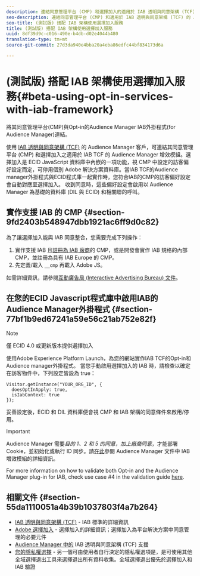 ```yaml
---
description: 連結同意管理平台 (CMP) 和選擇加入的適用於 IAB 透明與同意架構 (TCF) Audience Manager 增效模組。
seo-description: 連結同意管理平台 (CMP) 和適用於 IAB 透明與同意架構 (TCF) 的 Audience Manager 增效模組。
seo-title: (測試版) 搭配 IAB 架構使用選擇加入服務
title: (測試版) 搭配 IAB 架構使用選擇加入服務
uuid: 8df39d9c-c016-490e-b4db-d02e4044b480
translation-type: tm+mt
source-git-commit: 27d3da940e4bba20a4eba86edfc44bf834173d6a

---
```



# (測試版) 搭配 IAB 架構使用選擇加入服務{#beta-using-opt-in-services-with-iab-framework}

將其同意管理平台(CMP)與Opt-in的Audience Manager IAB外掛程式(for Audience Manager)連結。

使用 [IAB 透明與同意架構 (TCF)](https://iabtechlab.com/standards/gdpr-transparency-and-consent-framework/) 的 Audience Manager 客戶，可連結其同意管理平台 (CMP) 和選擇加入之適用於 IAB TCF 的 Audience Manager 增效模組。選擇加入是 ECID JavaScript 資料庫中內嵌的一項功能，視 CMP 中設定的訪客偏好設定而定，可停用個別 Adobe 解決方案資料庫。當IAB TCF的Audience manager外掛程式與ECID程式庫一起實作時，您符合IAB的CMP的訪客偏好設定會自動對應至選擇加入。 收到同意時，這些偏好設定會啟用以 Audience Manager 為基礎的資料庫 (DIL 與 ECID) 和相關聯的呼叫。

## 實作支援 IAB 的 CMP {#section-9fd2403b548947dbb1921ac6ff9d0c82}

為了讓選擇加入能與 IAB 同意整合，您需要完成下列操作：

1. 實作支援 IAB 且[註冊為 IAB 廠商](https://vendorlist.consensu.org/vendorlist.json)的 CMP，或是開發會實作 IAB 規格的內部 CMP，並註冊為具有 IAB Europe 的 CMP。
1. 先定義/載入 `__cmp` 再載入 Adobe JS。

如需詳細資訊，請參閱[互動廣告局 (Interactive Advertising Bureau) 文件](https://github.com/InteractiveAdvertisingBureau/GDPR-Transparency-and-Consent-Framework/blob/master/v1.1%20Implementation%20Guidelines.md)。

## 在您的ECID Javascript程式庫中啟用IAB的Audience Manager外掛程式 {#section-77bf1b9ed67241a59e56c21ab752e82f}

>[!NOTE]
>
>僅 ECID 4.0 或更新版本提供選擇加入

使用Adobe Experience Platform Launch，為您的網站實作IAB TCF的Opt-in和Audience manager外掛程式。 當您手動啟用選擇加入的 IAB 時，請檢查以確定在訪客物件中，下列設定皆設為 true：

```
Visitor.getInstance("YOUR_ORG_ID", {  
  doesOptInApply: true,   
  isIabContext: true   
});
```

妥善設定後，ECID 和 DIL 資料庫便會視 CMP 和 IAB 架構的同意條件來啟用/停用。

>[!IMPORTANT]
>
>Audience Manager 需要&#x200B;*目的 1、2 和 5 的同意，加上廠商同意*，才能部署 Cookie，並初始化或執行 ID 同步。請[在此](https://docs.adobe.com/help/en/audience-manager/user-guide/overview/gdpr/aam-iab-plugin.html)參閱 Audience Manager 文件中 IAB 增效模組的詳細資訊。

For more information on how to validate both Opt-in and the Audience Manager plug-in for IAB, check use case #4 in the validation guide [here](../../implementation-guides/opt-in-service/testing-optin-and-iab-plugin.md#section-ca5c6f92fbdf4fd29b4acb6b644efbd0).

## 相關文件 {#section-55da1110051a4b39b1037803f4a7b264}

* [IAB 透明與同意架構 (TCF)](https://iabtechlab.com/standards/gdpr-transparency-and-consent-framework/) - IAB 標準的詳細資訊
* [Adobe 選擇加入](../../implementation-guides/opt-in-service/optin-overview.md#concept-f9b5db0d27a245fbadd3e19162319360) - 選擇加入的詳細資訊；選擇加入為平台解決方案中同意管理的必要元件
* [Audience Manager 中的](https://marketing-beta.adobe.com/resources/help/aam/iab-support/aam-iab-support.html) IAB 透明與同意架構 (TCF) 支援
* [您的隱私權選擇](https://www.adobe.com/privacy/opt-out.html#customeruse) - 另一個可由使用者自行決定的隱私權選項是，是可使用其他全域選擇退出工具來選擇退出所有資料收集。全域選擇退出優先於選擇加入和 IAB 驗證

